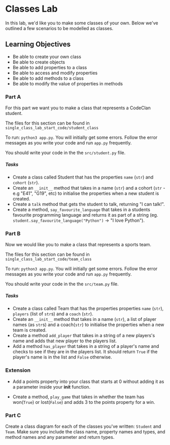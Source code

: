 # Classes Lab 

In this lab, we'd like you to make some classes of your own. Below we've outlined a few scenarios to be modelled as classes. 

## Learning Objectives

- Be able to create your own class
- Be able to create objects
- Be able to add properties to a class
- Be able to access and modify properties
- Be able to add methods to a class
- Be able to modify the value of properties in methods

### Part A

For this part we want you to make a class that represents a CodeClan student.

The files for this section can be found in `single_class_lab_start_code/student_class`

To run: `python3 app.py`. You will initially get some errors. Follow the error messages as you write your code and run `app.py` frequently.

You should write your code in the the `src/student.py` file.


##### Tasks

- Create a class called Student that has the properties `name` (`str`) and `cohort` (`str`).
- Create an `__init__` method that takes in a name (`str`) and a cohort (`str` - e.g "E41", "G19", etc) to initialise the properties when a new student is created.
- Create a `talk` method that gets the student to talk, returning "I can talk!".
- Create a method, `say_favourite_language` that takes in a students favourite programming language and returns it as part of a string (eg. `student.say_favourite_language("Python")` -> "I love Python").

### Part B

Now we would like you to make a class that represents a sports team.

The files for this section can be found in `single_class_lab_start_code/team_class`

To run: `python3 app.py`. You will initially get some errors. Follow the error messages as you write your code and run `app.py` frequently.

You should write your code in the the `src/team.py` file.


##### Tasks

- Create a class called Team that has the properties properties `name` (`str`), `players` (list of `str`s) and a `coach` (`str`).
- Create an `__init__` method that takes in a name (`str`), a list of player names (as `str`s) and a coach(`str`) to initialise the properties when a new team is created.
- Create a method `add_player` that takes in a string of a new players's name and adds that new player to the players list.
- Add a method `has_player` that takes in a string of a player's name and checks to see if they are in the players list. It should return `True` if the player's name is in the list and `False` otherwise.

### Extension 

- Add a points property into your class that starts at 0 without adding it as a parameter inside your __init__ function. 

- Create a method, `play_game` that takes in whether the team has won(`True`) or lost(`False`) and adds 3 to the points property for a win.



### Part C

Create a class diagram for each of the classes you've written: `Student` and `Team`. Make sure you include the class name, property names and types, and method names and any parameter and return types.